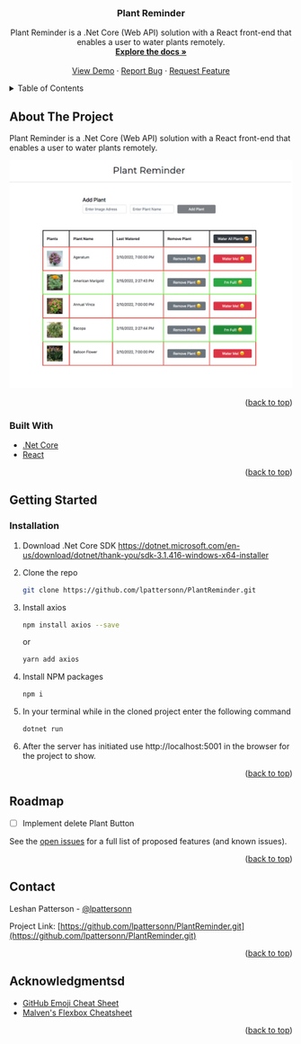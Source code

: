<div id="top"></div>

<!-- PROJECT LOGO -->
<br />
<div align="center">

  <h3 align="center">Plant Reminder</h3>

  <p align="center">
    Plant Reminder is a .Net Core (Web API) solution with a React front-end that enables a user to water plants remotely.
    <br />
    <a href="https://github.com/lpattersonn/PlantReminder"><strong>Explore the docs »</strong></a>
    <br />
    <br />
    <a href="https://github.com/lpattersonn/PlantReminder">View Demo</a>
    ·
    <a href="https://github.com/lpattersonn/PlantReminder/issues">Report Bug</a>
    ·
    <a href="https://github.com/lpattersonn/PlantReminder/issues">Request Feature</a>
  </p>
</div>

<!-- TABLE OF CONTENTS -->
<details>
  <summary>Table of Contents</summary>
  <ol>
    <li>
      <a href="#about-the-project">About The Project</a>
      <ul>
        <li><a href="#built-with">Built With</a></li>
      </ul>
    </li>
    <li>
      <a href="#getting-started">Getting Started</a>
      <ul>
        <li><a href="#installation">Installation</a></li>
      </ul>
    </li>
    <li><a href="#roadmap">Roadmap</a></li>
    <li><a href="#contact">Contact</a></li>
    <li><a href="#acknowledgments">Acknowledgments</a></li>
  </ol>
</details>

<!-- ABOUT THE PROJECT -->

## About The Project

Plant Reminder is a .Net Core (Web API) solution with a React front-end that enables a user to water plants remotely.

![app home page](https://github.com/lpattersonn/PlantReminder/blob/master/ClientApp/images/PlantReminder.jpg?raw=true)

<p align="right">(<a href="#top">back to top</a>)</p>

### Built With

- [.Net Core](https://dotnet.microsoft.com/en-us/download/visual-studio-sdks)
- [React](https://reactjs.org/)

<p align="right">(<a href="#top">back to top</a>)</p>

<!-- GETTING STARTED -->

## Getting Started

### Installation

1. Download .Net Core SDK
   https://dotnet.microsoft.com/en-us/download/dotnet/thank-you/sdk-3.1.416-windows-x64-installer

2. Clone the repo
   ```sh
   git clone https://github.com/lpattersonn/PlantReminder.git
   ```
3. Install axios 
   ```sh
   npm install axios --save
   ```

   or

   ```sh
   yarn add axios
   ```
3. Install NPM packages
   ```sh
   npm i
   ```
4. In your terminal while in the cloned project enter the following command
   ```sh
   dotnet run
   ```
5. After the server has initiated use http://localhost:5001 in the browser for the project to show.

<p align="right">(<a href="#top">back to top</a>)</p>

<!-- ROADMAP -->

## Roadmap

- [ ] Implement delete Plant Button

See the [open issues](https://github.com/lpattersonn/PlantReminder/issues) for a full list of proposed features (and known issues).

<p align="right">(<a href="#top">back to top</a>)</p>

<!-- CONTRIBUTING -->
<!-- ## Contributing
If you have a suggestion that would make this better, please fork the repo and create a pull request. You can also simply open an issue with the tag "enhancement".
Don't forget to give the project a star! Thanks again!

1. Fork the Project
2. Create your Feature Branch (`git checkout -b feature/AmazingFeature`)
3. Commit your Changes (`git commit -m 'Add some AmazingFeature'`)
4. Push to the Branch (`git push origin feature/AmazingFeature`)
<p align="right">(<a href="#top">back to top</a>)</p>
5. Open a Pull Request -->
<!-- CONTACT -->

## Contact

Leshan Patterson - [@lpattersonn](https://ca.linkedin.com/in/lpatters)

Project Link: [https://github.com/lpattersonn/PlantReminder.git](https://github.com/lpattersonn/PlantReminder.git)

<p align="right">(<a href="#top">back to top</a>)</p>

<!-- ACKNOWLEDGMENTS -->

## Acknowledgmentsd

- [GitHub Emoji Cheat Sheet](https://www.webpagefx.com/tools/emoji-cheat-sheet)
- [Malven's Flexbox Cheatsheet](https://flexbox.malven.co/)

<p align="right">(<a href="#top">back to top</a>)</p>
